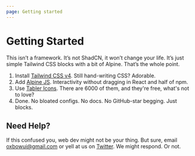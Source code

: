 ```yaml
---
page: Getting started
---
```


# Getting Started

This isn’t a framework. It’s not ShadCN, it won’t change your life. It’s just simple Tailwind CSS blocks with a bit of Alpine. That’s the whole point.  

1. Install [Tailwind CSS v4](https://tailwindcss.com/). Still hand-writing CSS? Adorable.  
2. Add [Alpine JS](https://alpinejs.dev/). Interactivity without dragging in React and half of npm.  
3. Use [Tabler Icons](https://tabler-icons.io/). There are 6000 of them, and they're free, what's not to love?
4. Done. No bloated configs. No docs. No GitHub-star begging. Just blocks.  

## Need Help?

If this confused you, web dev might not be your thing. But sure, email [oxbowui@gmail.com](mailto:oxbowui@gmail.com) or yell at us on [Twitter](https://x.com/oxbowui). We might respond. Or not.  
